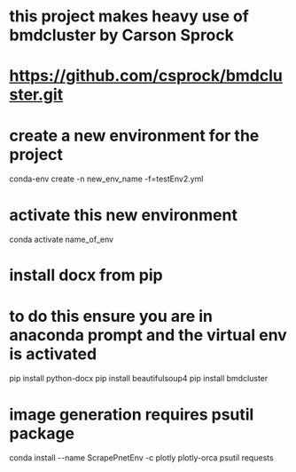 # this project makes heavy use of bmdcluster by Carson Sprock
# https://github.com/csprock/bmdcluster.git

# create a new environment for the project
conda-env create -n new_env_name -f=testEnv2.yml

# activate this new environment
conda activate name_of_env

# install docx from pip
# to do this ensure you are in anaconda prompt and the virtual env is activated
pip install python-docx
pip install beautifulsoup4
pip install bmdcluster

# image generation requires psutil package
conda install --name ScrapePnetEnv -c plotly plotly-orca psutil requests